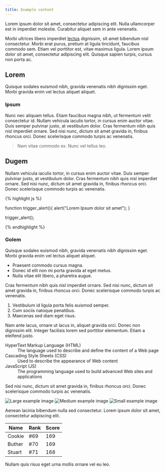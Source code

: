 ```yaml
---
title: Example content
---
```


<p class="lead">Lorem ipsum dolor sit amet, consectetur adipiscing elit. Nulla ullamcorper est in imperdiet molestie. Curabitur aliquet sem in ante venenatis.</p>

Morbi ultrices libero imperdiet [lectus](#) dignissim, sit amet bibendum nisl consectetur. Morbi erat purus, pretium at ligula tincidunt, faucibus commodo sem. Etiam vel porttitor est, vitae maximus ligula. Lorem ipsum dolor sit amet, consectetur adipiscing elit. Quisque sapien turpis, cursus non porta ac.

## Lorem
Quisque sodales euismod nibh, gravida venenatis nibh dignissim eget. Morbi gravida enim vel lectus aliquet aliquet.

### Ipsum
Nunc nec aliquam tellus. Etiam faucibus magna nibh, ut fermentum velit consectetur id. Nullam vehicula iaculis tortor, in cursus enim auctor vitae. Duis semper pulvinar justo, at vestibulum dolor. Cras fermentum nibh quis nisl imperdiet ornare. Sed nisi nunc, dictum sit amet gravida in, finibus rhoncus orci. Donec scelerisque commodo turpis ac venenatis.

> Nam vitae commodo ex. Nunc vel tellus leo.

## Dugem
Nullam vehicula iaculis tortor, in cursus enim auctor vitae. Duis semper pulvinar justo, at vestibulum dolor. Cras fermentum nibh quis nisl imperdiet ornare. Sed nisi nunc, dictum sit amet gravida in, finibus rhoncus orci. Donec scelerisque commodo turpis ac venenatis.

{% highlight js %}

function trigger_alert(){
  alert("Lorem Ipsum dolor sit amet");
}

trigger_alert();

{% endhighlight %}

### Golem
Quisque sodales euismod nibh, gravida venenatis nibh dignissim eget. Morbi gravida enim vel lectus aliquet aliquet.

* Praesent commodo cursus magna.
* Donec id elit non mi porta gravida at eget metus.
* Nulla vitae elit libero, a pharetra augue.

Cras fermentum nibh quis nisl imperdiet ornare. Sed nisi nunc, dictum sit amet gravida in, finibus rhoncus orci. Donec scelerisque commodo turpis ac venenatis.

1. Vestibulum id ligula porta felis euismod semper.
2. Cum sociis natoque penatibus.
3. Maecenas sed diam eget risus.

Nam ante lacus, ornare ut lacus in, aliquet gravida orci. Donec non dignissim elit. Integer facilisis lorem sed porttitor elementum. Etiam a eleifend justo.

<dl>
  <dt>HyperText Markup Language (HTML)</dt>
  <dd>The language used to describe and define the content of a Web page</dd>

  <dt>Cascading Style Sheets (CSS)</dt>
  <dd>Used to describe the appearance of Web content</dd>

  <dt>JavaScript (JS)</dt>
  <dd>The programming language used to build advanced Web sites and applications</dd>
</dl>

Sed nisi nunc, dictum sit amet gravida in, finibus rhoncus orci. Donec scelerisque commodo turpis ac venenatis.

![Large example image](http://placehold.it/800x400 "Large example image")
![Medium example image](http://placehold.it/400x200 "Medium example image")
![Small example image](http://placehold.it/200x200 "Small example image")

Aenean lacinia bibendum nulla sed consectetur. Lorem ipsum dolor sit amet, consectetur adipiscing elit.

<table>
  <thead>
    <tr>
      <th>Name</th>
      <th>Rank</th>
      <th>Score</th>
    </tr>
  </thead>
  <tbody>
    <tr>
      <td>Cookie</td>
      <td>#69</td>
      <td>169</td>
    </tr>
    <tr>
      <td>Buther</td>
      <td>#70</td>
      <td>169</td>
    </tr>
    <tr>
      <td>Stuart</td>
      <td>#71</td>
      <td>168</td>
    </tr>
  </tbody>
</table>

Nullam quis risus eget urna mollis ornare vel eu leo.
